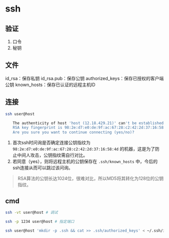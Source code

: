 # ssh

## 验证

1. 口令
2. 秘钥

## 文件

   id_rsa：保存私钥
   id_rsa.pub：保存公钥
   authorized_keys：保存已授权的客户端公钥
   known_hosts：保存已认证的远程主机ID

## 连接

```bash
ssh user@host

　　The authenticity of host 'host (12.18.429.21)' can't be established.
　　RSA key fingerprint is 98:2e:d7:e0:de:9f:ac:67:28:c2:42:2d:37:16:58:4d.
　　Are you sure you want to continue connecting (yes/no)?
```

1. 首次ssh时问询是否确定连接公钥指纹为 `98:2e:d7:e0:de:9f:ac:67:28:c2:42:2d:37:16:58:4d` 的机器，这是为了防止中间人攻击，公钥指纹需自行对比。
2. 若同意（yes），则将远程主机的公钥保存在 `.ssh/known_hosts` 中，今后的ssh连接从而可以跳过该问询。

> RSA算法的公钥长达1024位，很难对比，所以MD5将其转化为128位的公钥指纹。

## cmd

```bash
ssh -vt user@host # 调试

ssh -p 1234 user@host # 指定端口

ssh user@host 'mkdir -p .ssh && cat >> .ssh/authorized_keys' < ~/.ssh/id_rsa.pub # 保存公钥
```

